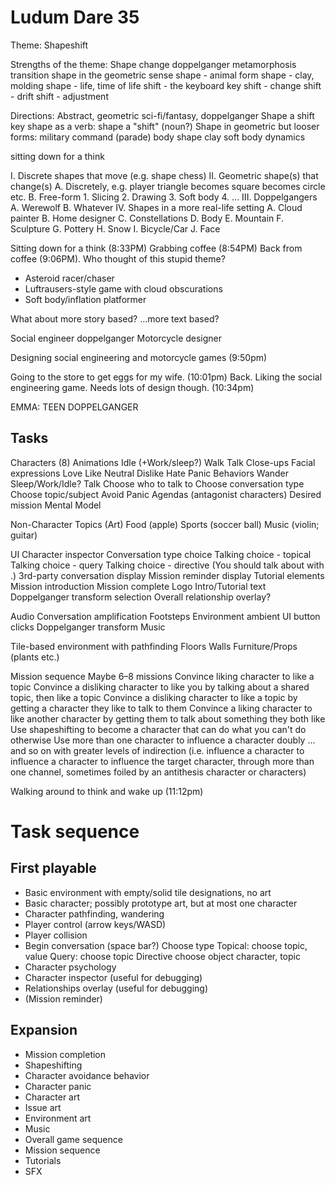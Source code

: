 Ludum Dare 35
=============

Theme: Shapeshift

Strengths of the theme:
	Shape
	change
	doppelganger
	metamorphosis
	transition
	shape in the geometric sense
	shape - animal form
	shape - clay, molding
	shape - life, time of life
	shift - the keyboard key
	shift - change
	shift - drift
	shift - adjustment

Directions:
	Abstract, geometric
	sci-fi/fantasy, doppelganger
	Shape a shift key
	shape as a verb: shape a "shift" (noun?)
	Shape in geometric but looser forms: 
		military command (parade)
		body shape
		clay
	soft body dynamics

sitting down for a think

I. 		Discrete shapes that move (e.g. shape chess)
II. 	Geometric shape(s) that change(s)
		A.	Discretely, e.g. player triangle becomes square becomes circle etc.
		B.	Free-form
			1.	Slicing
			2.	Drawing
			3.	Soft body
			4.	...
III.	Doppelgangers
		A.	Werewolf
		B.	Whatever
IV.		Shapes in a more real-life setting
		A.	Cloud painter
		B.	Home designer
		C.	Constellations
		D.	Body
		E.	Mountain
		F.	Sculpture
		G.	Pottery
        H.  Snow
        I.  Bicycle/Car
        J.  Face

Sitting down for a think (8:33PM)
Grabbing coffee (8:54PM)
Back from coffee (9:06PM). Who thought of this stupid theme?

* Asteroid racer/chaser
* Luftrausers-style game with cloud obscurations
* Soft body/inflation platformer

What about more story based?
        ...more text based?

Social engineer doppelganger
Motorcycle designer

Designing social engineering and motorcycle games (9:50pm)

Going to the store to get eggs for my wife. (10:01pm)
Back. Liking the social engineering game. Needs lots of design though. (10:34pm)

EMMA: TEEN DOPPELGANGER

Tasks
-----

Characters (8)
    Animations
        Idle    (+Work/sleep?)
        Walk
        Talk
    Close-ups
        Facial expressions
            Love
            Like
            Neutral
            Dislike
            Hate
            Panic
    Behaviors
        Wander
        Sleep/Work/Idle?
        Talk
            Choose who to talk to
            Choose conversation type
            Choose topic/subject
        Avoid
        Panic
    Agendas (antagonist characters)
        Desired mission
    Mental Model

Non-Character Topics (Art)
    Food (apple)
    Sports (soccer ball)
    Music (violin; guitar)

UI
    Character inspector
    Conversation type choice
    Talking choice - topical
    Talking choice - query
    Talking choice - directive (You should talk about <topic> with <person>.)
    3rd-party conversation display
    Mission reminder display
    Tutorial elements
    Mission introduction
    Mission complete
    Logo
    Intro/Tutorial text
    Doppelganger transform selection
    Overall relationship overlay?

Audio
    Conversation amplification
    Footsteps
    Environment ambient
    UI button clicks
    Doppelganger transform
    Music

Tile-based environment with pathfinding
    Floors
    Walls
    Furniture/Props (plants etc.)

Mission sequence
    Maybe 6–8 missions
    Convince liking character to like a topic
    Convince a disliking character to like you by talking about a shared topic, then like a topic
    Convince a disliking character to like a topic by getting a character they like to talk to them
    Convince a liking character to like another character by getting them to talk about something they both like
    Use shapeshifting to become a character that can do what you can't do otherwise
    Use more than one character to influence a character doubly
    ... and so on with greater levels of indirection (i.e. influence a character to influence a character to influence the target character, through more than one channel, sometimes foiled by an antithesis character or characters)

Walking around to think and wake up (11:12pm)

# Task sequence
##   First playable
-   Basic environment with empty/solid tile designations, no art
-   Basic character; possibly prototype art, but at most one character
-   Character pathfinding, wandering
-   Player control (arrow keys/WASD)
-   Player collision
-   Begin conversation (space bar?)
        Choose type
        Topical:
            choose topic, value
        Query:
            choose topic
        Directive
            choose object character, topic
-   Character psychology        
-   Character inspector   (useful for debugging)      
-   Relationships overlay (useful for debugging)
-   (Mission reminder)

##   Expansion
-   Mission completion
-   Shapeshifting
-   Character avoidance behavior
-   Character panic
-   Character art
-   Issue art
-   Environment art
-   Music
-   Overall game sequence
-   Mission sequence
-   Tutorials
-   SFX


